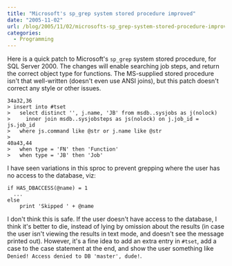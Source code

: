```yaml
---
title: "Microsoft's sp_grep system stored procedure improved"
date: "2005-11-02"
url: /blog/2005/11/02/microsofts-sp_grep-system-stored-procedure-improved/
categories:
  - Programming
---
```

Here is a quick patch to Microsoft's `sp_grep` system stored procedure, for SQL Server 2000. The changes will enable searching job steps, and return the correct object type for functions. The MS-supplied stored procedure isn't that well-written (doesn't even use ANSI joins), but this patch doesn't correct any style or other issues.

```
34a32,36
> insert into #tset
>   select distinct '', j.name, 'JB' from msdb..sysjobs as j(nolock)
>     inner join msdb..sysjobsteps as js(nolock) on j.job_id = js.job_id
>   where js.command like @str or j.name like @str
> 
40a43,44
>   when type = 'FN' then 'Function'
>   when type = 'JB' then 'Job'
```

I have seen variations in this sproc to prevent grepping where the user has no access to the database, viz:

```
if HAS_DBACCESS(@name) = 1
  ...
else
    print 'Skipped ' + @name
```

I don't think this is safe. If the user doesn't have access to the database, I think it's better to die, instead of lying by omission about the results (in case the user isn't viewing the results in text mode, and doesn't see the message printed out). However, it's a fine idea to add an extra entry in `#tset`, add a case to the case statement at the end, and show the user something like `Denied! Access denied to DB 'master', dude!`.


